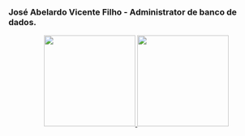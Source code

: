### José Abelardo Vicente Filho - Administrator de banco de dados.

<div align="center">
  <a href="https://github.com/maxabelardo">
  <img height="180em" src="https://github-readme-stats.vercel.app/api?username=maxabelardo&show_icons=true&theme=dracula&include_all_commits=true&count_private=true"/>
  <img height="180em" src="https://github-readme-stats.vercel.app/api/top-langs/?username=maxabelardo&layout=compact&langs_count=7&theme=dracula"/>
</div>

<!--
**maxabelardo/maxabelardo** is a ✨ _special_ ✨ repository because its `README.md` (this file) appears on your GitHub profile.

Here are some ideas to get you started:

- 🔭 I’m currently working on ...
- 🌱 I’m currently learning ...
- 👯 I’m looking to collaborate on ...
- 🤔 I’m looking for help with ...
- 💬 Ask me about ...
- 📫 How to reach me: ...
- 😄 Pronouns: ...
- ⚡ Fun fact: ...
-->

